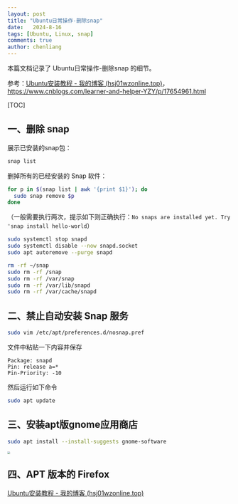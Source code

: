 ```yaml
---
layout: post
title: "Ubuntu日常操作-删除snap"
date:   2024-8-16
tags: [Ubuntu, Linux, snap]
comments: true
author: chenliang
---
```


本篇文档记录了 Ubuntu日常操作-删除snap 的细节。

参考：[Ubuntu安装教程 - 我的博客 (hsj01wzonline.top)](https://blog.hsj01wzonline.top/posts/myblog38/)，https://www.cnblogs.com/learner-and-helper-YZY/p/17654961.html

<!-- more -->

[TOC]

## 一、删除 snap

展示已安装的snap包：

```bash
snap list
```

删掉所有的已经安装的 Snap 软件：

```bash
for p in $(snap list | awk '{print $1}'); do
  sudo snap remove $p
done
```

（一般需要执行两次，提示如下则正确执行：`No snaps are installed yet. Try 'snap install hello-world`）

```bash
sudo systemctl stop snapd
sudo systemctl disable --now snapd.socket
sudo apt autoremove --purge snapd

rm -rf ~/snap
sudo rm -rf /snap
sudo rm -rf /var/snap
sudo rm -rf /var/lib/snapd
sudo rm -rf /var/cache/snapd
```

## 二、禁止自动安装 Snap 服务

```bash
sudo vim /etc/apt/preferences.d/nosnap.pref
```

文件中粘贴一下内容并保存

```
Package: snapd 
Pin: release a=* 
Pin-Priority: -10 
```

然后运行如下命令

```bash
sudo apt update
```

## 三、安装apt版gnome应用商店

```bash
sudo apt install --install-suggests gnome-software
```

<img src="https://cdn.jsdelivr.net/gh/chuanleiD/chuanleiD.github.io//images/202408161749331.png" style="zoom: 40%;" /> 

## 四、APT 版本的 Firefox

[Ubuntu安装教程 - 我的博客 (hsj01wzonline.top)](https://blog.hsj01wzonline.top/posts/myblog38/)

